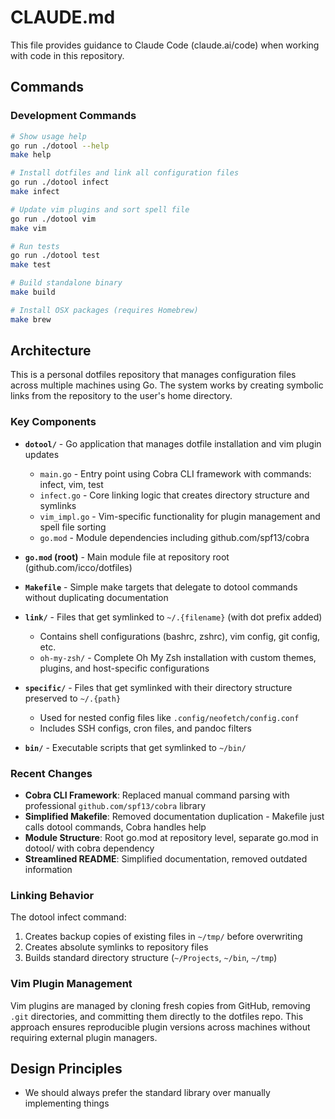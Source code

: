 # CLAUDE.md

This file provides guidance to Claude Code (claude.ai/code) when working with code in this repository.

## Commands

### Development Commands
```bash
# Show usage help
go run ./dotool --help
make help

# Install dotfiles and link all configuration files
go run ./dotool infect
make infect

# Update vim plugins and sort spell file
go run ./dotool vim
make vim

# Run tests
go run ./dotool test
make test

# Build standalone binary
make build

# Install OSX packages (requires Homebrew)
make brew
```

## Architecture

This is a personal dotfiles repository that manages configuration files across multiple machines using Go. The system works by creating symbolic links from the repository to the user's home directory.

### Key Components

- **`dotool/`** - Go application that manages dotfile installation and vim plugin updates
  - `main.go` - Entry point using Cobra CLI framework with commands: infect, vim, test
  - `infect.go` - Core linking logic that creates directory structure and symlinks
  - `vim_impl.go` - Vim-specific functionality for plugin management and spell file sorting
  - `go.mod` - Module dependencies including github.com/spf13/cobra

- **`go.mod` (root)** - Main module file at repository root (github.com/icco/dotfiles)

- **`Makefile`** - Simple make targets that delegate to dotool commands without duplicating documentation

- **`link/`** - Files that get symlinked to `~/.{filename}` (with dot prefix added)
  - Contains shell configurations (bashrc, zshrc), vim config, git config, etc.
  - `oh-my-zsh/` - Complete Oh My Zsh installation with custom themes, plugins, and host-specific configurations

- **`specific/`** - Files that get symlinked with their directory structure preserved to `~/.{path}`
  - Used for nested config files like `.config/neofetch/config.conf`
  - Includes SSH configs, cron files, and pandoc filters

- **`bin/`** - Executable scripts that get symlinked to `~/bin/`

### Recent Changes

- **Cobra CLI Framework**: Replaced manual command parsing with professional `github.com/spf13/cobra` library
- **Simplified Makefile**: Removed documentation duplication - Makefile just calls dotool commands, Cobra handles help
- **Module Structure**: Root go.mod at repository level, separate go.mod in dotool/ with cobra dependency
- **Streamlined README**: Simplified documentation, removed outdated information

### Linking Behavior

The dotool infect command:
1. Creates backup copies of existing files in `~/tmp/` before overwriting
2. Creates absolute symlinks to repository files
3. Builds standard directory structure (`~/Projects`, `~/bin`, `~/tmp`)

### Vim Plugin Management

Vim plugins are managed by cloning fresh copies from GitHub, removing `.git` directories, and committing them directly to the dotfiles repo. This approach ensures reproducible plugin versions across machines without requiring external plugin managers.

## Design Principles

- We should always prefer the standard library over manually implementing things
